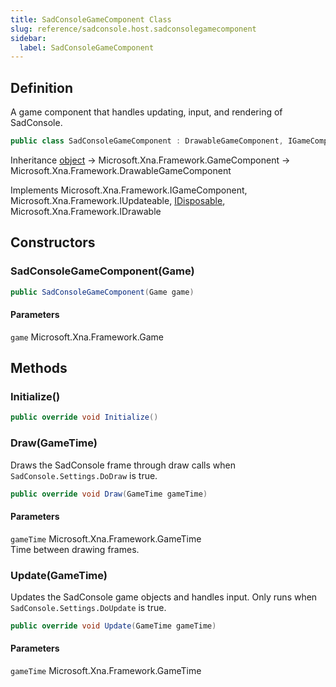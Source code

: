 ```yaml
---
title: SadConsoleGameComponent Class
slug: reference/sadconsole.host.sadconsolegamecomponent
sidebar:
  label: SadConsoleGameComponent
---
```

## Definition

A game component that handles updating, input, and rendering of SadConsole.

```csharp title="C#"
public class SadConsoleGameComponent : DrawableGameComponent, IGameComponent, IUpdateable, IDisposable, IDrawable
```

Inheritance [object](https://learn.microsoft.com/dotnet/api/system.object/) → Microsoft.Xna.Framework.GameComponent → Microsoft.Xna.Framework.DrawableGameComponent

Implements Microsoft.Xna.Framework.IGameComponent, Microsoft.Xna.Framework.IUpdateable, [IDisposable](https://learn.microsoft.com/dotnet/api/system.idisposable/), Microsoft.Xna.Framework.IDrawable

## Constructors

### SadConsoleGameComponent(Game)

```csharp title="C#"
public SadConsoleGameComponent(Game game)
```

#### Parameters

`game` Microsoft.Xna.Framework.Game  


## Methods

### Initialize()

```csharp title="C#"
public override void Initialize()
```


### Draw(GameTime)

Draws the SadConsole frame through draw calls when `SadConsole.Settings.DoDraw` is true.

```csharp title="C#"
public override void Draw(GameTime gameTime)
```

#### Parameters

`gameTime` Microsoft.Xna.Framework.GameTime  
Time between drawing frames.


### Update(GameTime)

Updates the SadConsole game objects and handles input. Only runs when `SadConsole.Settings.DoUpdate` is true.

```csharp title="C#"
public override void Update(GameTime gameTime)
```

#### Parameters

`gameTime` Microsoft.Xna.Framework.GameTime